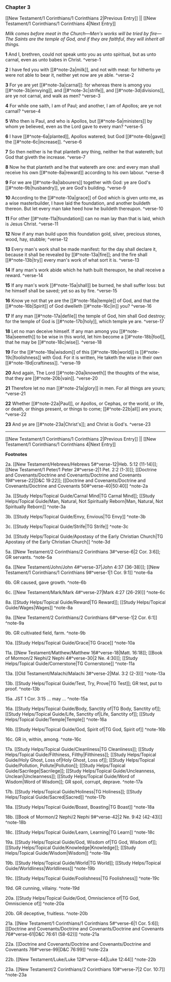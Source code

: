 ### Chapter 3

[[New Testament/1 Corinthians/1 Corinthians 2|Previous Entry]]  ||  [[New Testament/1 Corinthians/1 Corinthians 4|Next Entry]]

*Milk comes before meat in the Church—Men's works will be tried by fire—The Saints are the temple of God, and if they are faithful, they will inherit all things.*

**1**  And I, brethren, could not speak unto you as unto spiritual, but as unto carnal, even as unto babes in Christ. ^verse-1

**2**  I have fed you with [[#^note-2a|milk]], and not with meat: for hitherto ye were not able to bear it, neither yet now are ye able. ^verse-2

**3**  For ye are yet [[#^note-3a|carnal]]: for whereas there is among you [[#^note-3b|envying]], and [[#^note-3c|strife]], and [[#^note-3d|divisions]], are ye not carnal, and walk as men? ^verse-3

**4**  For while one saith, I am of Paul; and another, I am of Apollos; are ye not carnal? ^verse-4

**5**  Who then is Paul, and who is Apollos, but [[#^note-5a|ministers]] by whom ye believed, even as the Lord gave to every man? ^verse-5

**6**  I have [[#^note-6a|planted]], Apollos watered; but God [[#^note-6b|gave]] the [[#^note-6c|increase]]. ^verse-6

**7**  So then neither is he that planteth any thing, neither he that watereth; but God that giveth the increase. ^verse-7

**8**  Now he that planteth and he that watereth are one: and every man shall receive his own [[#^note-8a|reward]] according to his own labour. ^verse-8

**9**  For we are [[#^note-9a|labourers]] together with God: ye are God's [[#^note-9b|husbandry]], ye are God's building. ^verse-9

**10**  According to the [[#^note-10a|grace]] of God which is given unto me, as a wise masterbuilder, I have laid the foundation, and another buildeth thereon. But let every man take heed how he buildeth thereupon. ^verse-10

**11**  For other [[#^note-11a|foundation]] can no man lay than that is laid, which is Jesus Christ. ^verse-11

**12**  Now if any man build upon this foundation gold, silver, precious stones, wood, hay, stubble; ^verse-12

**13**  Every man's work shall be made manifest: for the day shall declare it, because it shall be revealed by [[#^note-13a|fire]]; and the fire shall [[#^note-13b|try]] every man's work of what sort it is. ^verse-13

**14**    If any man's work abide which he hath built thereupon, he shall receive a reward. ^verse-14

**15**  If any man's work [[#^note-15a|shall]] be burned, he shall suffer loss: but he himself shall be saved; yet so as by fire. ^verse-15

**16**  Know ye not that ye are the [[#^note-16a|temple]] of God, and that the [[#^note-16b|Spirit]] of God dwelleth [[#^note-16c|in]] you? ^verse-16

**17**  If any man [[#^note-17a|defile]] the temple of God, him shall God destroy; for the temple of God is [[#^note-17b|holy]], which temple ye are. ^verse-17

**18**  Let no man deceive himself. If any man among you [[#^note-18a|seemeth]] to be wise in this world, let him become a [[#^note-18b|fool]], that he may be [[#^note-18c|wise]]. ^verse-18

**19**  For the [[#^note-19a|wisdom]] of this [[#^note-19b|world]] is [[#^note-19c|foolishness]] with God. For it is written, He taketh the wise in their own [[#^note-19d|craftiness]]. ^verse-19

**20**  And again, The Lord [[#^note-20a|knoweth]] the thoughts of the wise, that they are [[#^note-20b|vain]]. ^verse-20

**21**  Therefore let no man [[#^note-21a|glory]] in men. For all things are yours; ^verse-21

**22**  Whether [[#^note-22a|Paul]], or Apollos, or Cephas, or the world, or life, or death, or things present, or things to come; [[#^note-22b|all]] are yours; ^verse-22

**23**  And ye are [[#^note-23a|Christ's]]; and Christ is God's. ^verse-23


---
[[New Testament/1 Corinthians/1 Corinthians 2|Previous Entry]]  ||  [[New Testament/1 Corinthians/1 Corinthians 4|Next Entry]]


**Footnotes**


2a. [[New Testament/Hebrews/Hebrews 5#^verse-12|Heb. 5:12 (11-14)]]; [[New Testament/1 Peter/1 Peter 2#^verse-2|1 Pet. 2:2 (1-3)]]; [[Doctrine and Covenants/Doctrine and Covenants/Doctrine and Covenants 19#^verse-22|D&C 19:22]]; [[Doctrine and Covenants/Doctrine and Covenants/Doctrine and Covenants 50#^verse-40|50:40]] ^note-2a

3a. [[Study Helps/Topical Guide/Carnal Mind|TG Carnal Mind]]; [[Study Helps/Topical Guide/Man, Natural, Not Spiritually Reborn|Man, Natural, Not Spiritually Reborn]] ^note-3a

3b. [[Study Helps/Topical Guide/Envy, Envious|TG Envy]] ^note-3b

3c. [[Study Helps/Topical Guide/Strife|TG Strife]] ^note-3c

3d. [[Study Helps/Topical Guide/Apostasy of the Early Christian Church|TG Apostasy of the Early Christian Church]] ^note-3d

5a. [[New Testament/2 Corinthians/2 Corinthians 3#^verse-6|2 Cor. 3:6]]; GR servants.  ^note-5a

6a. [[New Testament/John/John 4#^verse-37|John 4:37 (36-38)]]; [[New Testament/1 Corinthians/1 Corinthians 9#^verse-1|1 Cor. 9:1]] ^note-6a

6b. GR caused, gave growth. ^note-6b

6c. [[New Testament/Mark/Mark 4#^verse-27|Mark 4:27 (26-29)]] ^note-6c

8a. [[Study Helps/Topical Guide/Reward|TG Reward]]; [[Study Helps/Topical Guide/Wages|Wages]] ^note-8a

9a. [[New Testament/2 Corinthians/2 Corinthians 6#^verse-1|2 Cor. 6:1]] ^note-9a

9b. GR cultivated field, farm. ^note-9b

10a. [[Study Helps/Topical Guide/Grace|TG Grace]] ^note-10a

11a. [[New Testament/Matthew/Matthew 16#^verse-18|Matt. 16:18]]; [[Book of Mormon/2 Nephi/2 Nephi 4#^verse-30|2 Ne. 4:30]]; [[Study Helps/Topical Guide/Cornerstone|TG Cornerstone]] ^note-11a

13a. [[Old Testament/Malachi/Malachi 3#^verse-2|Mal. 3:2 (2-3)]] ^note-13a

13b. [[Study Helps/Topical Guide/Test, Try, Prove|TG Test]]; GR test, put to proof.  ^note-13b

15a. JST 1 Cor. 3:15 ... may ... ^note-15a

16a. [[Study Helps/Topical Guide/Body, Sanctity of|TG Body, Sanctity of]]; [[Study Helps/Topical Guide/Life, Sanctity of|Life, Sanctity of]]; [[Study Helps/Topical Guide/Temple|Temple]] ^note-16a

16b. [[Study Helps/Topical Guide/God, Spirit of|TG God, Spirit of]] ^note-16b

16c. GR in, within, among. ^note-16c

17a. [[Study Helps/Topical Guide/Cleanliness|TG Cleanliness]]; [[Study Helps/Topical Guide/Filthiness, Filthy|Filthiness]]; [[Study Helps/Topical Guide/Holy Ghost, Loss of|Holy Ghost, Loss of]]; [[Study Helps/Topical Guide/Pollution, Pollute|Pollution]]; [[Study Helps/Topical Guide/Sacrilege|Sacrilege]]; [[Study Helps/Topical Guide/Uncleanness, Unclean|Uncleanness]]; [[Study Helps/Topical Guide/Word of Wisdom|Word of Wisdom]]; GR spoil, corrupt, deprave.  ^note-17a

17b. [[Study Helps/Topical Guide/Holiness|TG Holiness]]; [[Study Helps/Topical Guide/Sacred|Sacred]] ^note-17b

18a. [[Study Helps/Topical Guide/Boast, Boasting|TG Boast]] ^note-18a

18b. [[Book of Mormon/2 Nephi/2 Nephi 9#^verse-42|2 Ne. 9:42 (42-43)]] ^note-18b

18c. [[Study Helps/Topical Guide/Learn, Learning|TG Learn]] ^note-18c

19a. [[Study Helps/Topical Guide/God, Wisdom of|TG God, Wisdom of]]; [[Study Helps/Topical Guide/Knowledge|Knowledge]]; [[Study Helps/Topical Guide/Wisdom|Wisdom]] ^note-19a

19b. [[Study Helps/Topical Guide/World|TG World]]; [[Study Helps/Topical Guide/Worldliness|Worldliness]] ^note-19b

19c. [[Study Helps/Topical Guide/Foolishness|TG Foolishness]] ^note-19c

19d. GR cunning, villainy. ^note-19d

20a. [[Study Helps/Topical Guide/God, Omniscience of|TG God, Omniscience of]] ^note-20a

20b. GR deceptive, fruitless. ^note-20b

21a. [[New Testament/1 Corinthians/1 Corinthians 5#^verse-6|1 Cor. 5:6]]; [[Doctrine and Covenants/Doctrine and Covenants/Doctrine and Covenants 76#^verse-61|D&C 76:61 (58-62)]] ^note-21a

22a. [[Doctrine and Covenants/Doctrine and Covenants/Doctrine and Covenants 76#^verse-99|D&C 76:99]] ^note-22a

22b. [[New Testament/Luke/Luke 12#^verse-44|Luke 12:44]] ^note-22b

23a. [[New Testament/2 Corinthians/2 Corinthians 10#^verse-7|2 Cor. 10:7]] ^note-23a